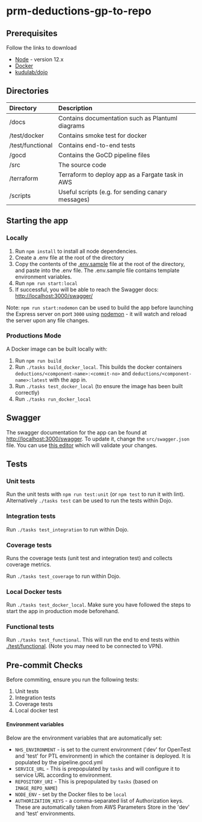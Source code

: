 # prm-deductions-gp-to-repo

## Prerequisites

Follow the links to download

- [Node](https://nodejs.org/en/download/package-manager/#nvm) - version 12.x
- [Docker](https://docs.docker.com/install/)
- [kudulab/dojo](https://github.com/kudulab/dojo#installation)

## Directories

| Directory         | Description                                       |
| :---------------- | :------------------------------------------------ |
| /docs             | Contains documentation such as Plantuml diagrams  |
| /test/docker      | Contains smoke test for docker                    |
| /test/functional  | Contains end-to-end tests                         |
| /gocd             | Contains the GoCD pipeline files                   |
| /src              | The source code                                   |
| /terraform        | Terraform to deploy app as a Fargate task in AWS  |
| /scripts          | Useful scripts (e.g. for sending canary messages) |


## Starting the app

### Locally

1. Run `npm install` to install all node dependencies.
2. Create a .env file at the root of the directory
3. Copy the contents of the [.env.sample](./.env.sample) file at the root of the directory, and paste into the .env file. The .env.sample file contains template environment variables.
4. Run `npm run start:local`
5. If successful, you will be able to reach the Swagger docs: [http://localhost:3000/swagger/](http://localhost:3000/swagger/)

Note: `npm run start:nodemon` can be used to build the app before launching the Express server on port `3000` using [nodemon](https://www.npmjs.com/package/nodemon) - it will watch and reload the server upon any file changes.

### Productions Mode

A Docker image can be built locally with:

1. Run `npm run build`
2. Run `./tasks build_docker_local`. This builds the docker containers `deductions/<component-name>:<commit-no>` and `deductions/<component-name>:latest` with the app in.
3. Run `./tasks test_docker_local` (to ensure the image has been built correctly)
4. Run `./tasks run_docker_local`

## Swagger

The swagger documentation for the app can be found at [http://localhost:3000/swagger](http://localhost:3000/swagger). To update it, change the
`src/swagger.json` file. You can use [this editor](https://editor.swagger.io/) which will validate your changes.

## Tests

### Unit tests

Run the unit tests with `npm run test:unit` (or `npm test` to run it with lint). Alternatively `./tasks test` can be used to run the tests within Dojo.

### Integration tests

Run `./tasks test_integration` to run within Dojo.

### Coverage tests

Runs the coverage tests (unit test and integration test) and collects coverage metrics.

Run `./tasks test_coverage` to run within Dojo.

### Local Docker tests

Run `./tasks test_docker_local`. Make sure you have followed the steps to start the app in production mode beforehand.

### Functional tests

Run `./tasks test_functional`. This will run the end to end tests within [./test/functional](./test/functional). (Note you may need to be connected to VPN).

## Pre-commit Checks

Before commiting, ensure you run the following tests:

1. Unit tests
2. Integration tests
3. Coverage tests
4. Local docker test

#### Environment variables

Below are the environment variables that are automatically set:

- `NHS_ENVIRONMENT` - is set to the current environment ('dev' for OpenTest and 'test' for PTL environment) in which the container is deployed. It is populated by the pipeline.gocd.yml
- `SERVICE_URL` - This is prepopulated by `tasks` and will configure it to service URL according to environment.
- `REPOSITORY_URI` - This is prepopulated by `tasks` (based on `IMAGE_REPO_NAME`)
- `NODE_ENV` - set by the Docker files to be `local`
- `AUTHORIZATION_KEYS` - a comma-separated list of Authorization keys. These are automatically taken from AWS Parameters Store in the 'dev' and 'test' environments.